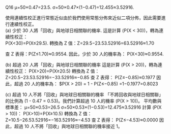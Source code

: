 Q16 
μ=50×0.47=23.5. 
σ=50×0.47×(1−0.47)=12.455≈3.52916. 

使用連續性校正進行常態近似由於我們使用常態分佈來近似二項分佈，因此需要進行連續性校正。  
(a) 少於 30 人將「回收」與地球日相關聯的機率. 
這是計算 (P(X < 30))，轉為連續性校正：  
P(X<30)=P(X≤29.5). 
轉換為 Z 值：Z=29.5−23.53.52916=63.52916≈1.70

查 Z 表得：P(Z≤1.70)≈0.9554. 
因此，少於 30 人的機率為： P(X<30)≈0.9554. 

(b) 超過 20 人將「回收」與地球日相關聯的機率
這是計算 (P(X > 20))，轉為連續性校正：
P(X>20)=P(X≥20.5)
轉換為 Z 值：
Z=20.5−23.53.52916=−33.52916≈−0.85
查 Z 表得：
P(Z≤−0.85)≈0.1977
因此，超過 20 人的機率為：
$P(X > 20) = 1 - P(Z≤−0.85) =1−0.1977=0.8023

(c) 超過 10 人不將「回收」與地球日相關聯的機率
「不將回收與地球日相關聯」的比例為 (1 - 0.47 = 0.53)。我們計算超過 10 人的機率 (P(X > 10))。
平均數與標準差：
μ=50×0.53=26.5
σ=50×0.53×(1−0.53)=12.475≈3.52916
計算 (P(X > 10))：
P(X>10)=P(X≥10.5)
轉換為 Z 值：
Z=10.5−26.53.52916=−163.52916≈−4.53 查 Z 表得：
P(Z≤−4.53)≈0.0000
因此，超過 10 人不將「回收」與地球日相關聯的機率接近 1。

